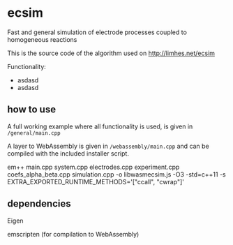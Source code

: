 # ecsim

Fast and general simulation of electrode processes coupled to homogeneous reactions

This is the source code of the algorithm used on http://limhes.net/ecsim

Functionality:
* asdasd
* asdasd

## how to use

A full working example where all functionality is used, is given in `/general/main.cpp`

A layer to WebAssembly is given in `/webassembly/main.cpp` and can be compiled with the included installer script.

em++ main.cpp system.cpp electrodes.cpp experiment.cpp coefs_alpha_beta.cpp simulation.cpp -o libwasmecsim.js -O3 -std=c++11 -s EXTRA_EXPORTED_RUNTIME_METHODS='["ccall", "cwrap"]'

## dependencies

Eigen

emscripten (for compilation to WebAssembly)

